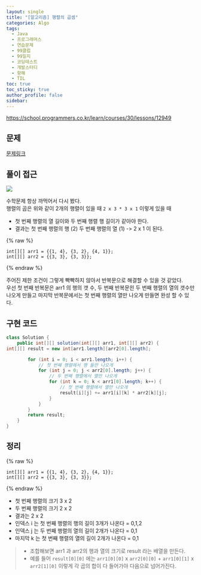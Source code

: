 ```yaml
---
layout: single
title: "[알고리즘] 행렬의 곱셈"
categories: Algo
tags:
  - Java
  - 프로그래머스
  - 연습문제
  - 99클럽
  - 99일지
  - 코딩테스트
  - 개발스터디
  - 항해
  - TIL
toc: true
toc_sticky: true
author_profile: false
sidebar:
---
```

https://school.programmers.co.kr/learn/courses/30/lessons/12949
## 문제

[문제링크](https://school.programmers.co.kr/learn/courses/30/lessons/12949)

## 풀이 접근

![](https://i.imgur.com/ctc1tCc.png)

수학문제 항상 까먹어서 다시 봤다.  
행렬의 곱은 위와 같이 2개의 행렬이 있을 때 `2 x 3 * 3 x 1` 이렇게 있을 때  
- 첫 번째 행렬의 열 길이와 두 번째 행렬 행 길이가 같아야 한다.
- 결과는 첫 번째 행렬의 행 (2) 두 번째 행렬의 열 (1) -> 2 x 1 이 된다.    

{% raw %}
```
int[][] arr1 = {{1, 4}, {3, 2}, {4, 1}};  
int[][] arr2 = {{3, 3}, {3, 3}};
```
{% endraw %}

주어진 제한 조건이 그렇게 빡빡하지 않아서 반복문으로 해결할 수 있을 것 같았다.   
우선 첫 번째 반복문은 arr1 의 행의 갯 수, 두 번째 반복문읜 두 번째 행렬의 열의 갯수만 나오게 만들고 마지막 반복문에서는 첫 번째 행렬의 열만 나오게 만들면 완성 할 수 있다.

## 구현 코드

```java
class Solution {
    public int[][] solution(int[][] arr1, int[][] arr2) {
int[][] result = new int[arr1.length][arr2[0].length];

        for (int i = 0; i < arr1.length; i++) {
            // 첫 번째 행렬에서 행 들만 나오게
            for (int j = 0; j < arr2[0].length; j++) {
                // 두 번째 행렬에서 열만 나오게
                for (int k = 0; k < arr1[0].length; k++) {
                    // 첫 번째 행렬에서 열만 나오게
                    result[i][j] += arr1[i][k] * arr2[k][j];
                }
            }
        }
        return result;
    }
}
```

## 정리
{% raw %}
```
int[][] arr1 = {{1, 4}, {3, 2}, {4, 1}};  
int[][] arr2 = {{3, 3}, {3, 3}};
```
{% endraw %}
- 첫 번째 행렬의 크기 3 x 2
- 두 번째 행렬의 크기 2 x 2
- 결과는 2 x 2
- 인덱스 i 는 첫 번째 행렬의 행의 길이 3개가 나온다 = 0,1,2
- 인덱스 j 는 두 번째 행렬의 열의 길이 2개가 나온다 = 0,1
- 마지막 k 는 첫 번째 행렬의 열의 길이 2개가 나온다 = 0,1

>- 조합해보면 arr1 과 arr2의 행과 열의 크기로 result 라는 배열을 만든다.
>- 예를 들어 `result[0][0]` 에는 `arr1[0][0]` x `arr2[0][0]` + `arr1[0][1]` x `arr2[1][0]` 이렇게 각 곱의 합이 다 들어가야 다음으로 넘어가진다.


